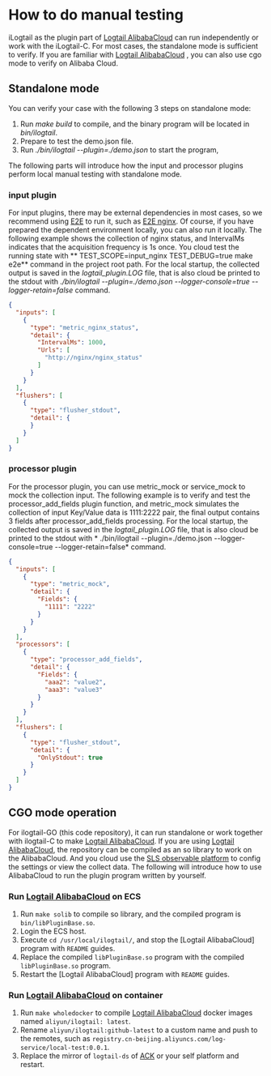 # How to do manual testing

iLogtail as the plugin part of [Logtail AlibabaCloud](https://help.aliyun.com/document_detail/28979.html) can run
independently or work with the iLogtail-C. For most cases, the standalone mode is sufficient to verify. If you are
familiar with [Logtail AlibabaCloud](https://help.aliyun.com/document_detail/28979.html)
, you can also use cgo mode to verify on Alibaba Cloud.

## Standalone mode

You can verify your case with the following 3 steps on standalone mode:

1. Run *make build* to compile, and the binary program will be located in *bin/ilogtail*.
2. Prepare to test the demo.json file.
3. Run *./bin/ilogtail --plugin=./demo.json* to start the program,

The following parts will introduce how the input and processor plugins perform local manual testing with standalone
mode.

### input plugin

For input plugins, there may be external dependencies in most cases, so we recommend
using [E2E](../../../test/README.md)
to run it, such as [E2E nginx](../../../test/case/behavior/input_nginx). Of course, if you have prepared the dependent
environment locally, you can also run it locally. The following example shows the collection of nginx status, and
IntervalMs indicates that the acquisition frequency is 1s once. You cloud test the running state with **
TEST_SCOPE=input_nginx TEST_DEBUG=true make e2e** command in the project root path. For the local startup, the collected
output is saved in the *logtail_plugin.LOG* file, that is also cloud be printed to the stdout with *./bin/ilogtail
--plugin=./demo.json --logger-console=true --logger-retain=false* command.

```json
{
  "inputs": [
    {
      "type": "metric_nginx_status",
      "detail": {
        "IntervalMs": 1000,
        "Urls": [
          "http://nginx/nginx_status"
        ]
      }
    }
  ],
  "flushers": [
    {
      "type": "flusher_stdout",
      "detail": {
      }
    }
  ]
}
```

### processor plugin

For the processor plugin, you can use metric_mock or service_mock to mock the collection input. The following example is
to verify and test the processor_add_fields plugin function, and metric_mock simulates the collection of input Key/Value
data is 1111:2222 pair, the final output contains 3 fields after processor_add_fields processing. For the local startup,
the collected output is saved in the *logtail_plugin.LOG* file, that is also cloud be printed to the stdout with *
./bin/ilogtail --plugin=./demo.json --logger-console=true --logger-retain=false* command.

```json
{
  "inputs": [
    {
      "type": "metric_mock",
      "detail": {
        "Fields": {
          "1111": "2222"
        }
      }
    }
  ],
  "processors": [
    {
      "type": "processor_add_fields",
      "detail": {
        "Fields": {
          "aaa2": "value2",
          "aaa3": "value3"
        }
      }
    }
  ],
  "flushers": [
    {
      "type": "flusher_stdout",
      "detail": {
        "OnlyStdout": true
      }
    }
  ]
}

```

## CGO mode operation

For ilogtail-GO (this code repository), it can run standalone or work together with ilogtail-C to
make [Logtail AlibabaCloud](https://help.aliyun.com/document_detail/28979.html). If you are
using [Logtail AlibabaCloud](https://help.aliyun.com/document_detail/28979.html), the repository can be compiled as an
so library to work on the AlibabaCloud. And you cloud use
the [SLS observable platform](https://www.aliyun.com/product/sls) to
config the settings or view the collect data. The following will introduce how to use AlibabaCloud to run the plugin
program written by yourself.

### Run [Logtail AlibabaCloud](https://help.aliyun.com/document_detail/28979.html) on ECS

1. Run `make solib` to compile so library, and the compiled program is `bin/libPluginBase.so`.
2. Login the ECS host.
3. Execute `cd /usr/local/ilogtail/`, and stop the [Logtail AlibabaCloud] program with `README` guides.
4. Replace the compiled `libPluginBase.so` program with the compiled `libPluginBase.so` program.
5. Restart the [Logtail AlibabaCloud] program with `README` guides.

### Run [Logtail AlibabaCloud](https://help.aliyun.com/document_detail/28979.html) on container

1. Run `make wholedocker` to compile [Logtail AlibabaCloud](https://help.aliyun.com/document_detail/28979.html) docker
   images named `aliyun/ilogtail: latest`.
2. Rename `aliyun/ilogtail:github-latest` to a custom name and push to the remotes, such
   as `registry.cn-beijing.aliyuncs.com/log-service/local-test:0.0.1`.
3. Replace the mirror of `logtail-ds` of [ACK](https://www.aliyun.com/product/list/alibabacloudnative) or your self
   platform and restart.
